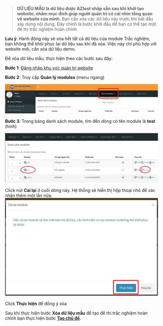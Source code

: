 > **DỮ LIỆU MẪU là dữ liệu được AZtest nhập sẵn sau khi khởi tạo website, nhằm mục đích giúp người quản trị có cái nhìn tổng quan về website của mình.**
Bạn cần xóa các dữ liệu này trước khi bắt đầu xây dựng nội dung. Đây chính là bước khởi đầu để bạn có thể tạo một đề thi trắc nghiệm hoàn chỉnh.
 
**Lưu ý**: Hành động này sẽ xóa hết tất cả dữ liệu của module Trắc nghiệm, bạn không thể khôi phục lại dữ liệu sau khi đã xóa. Việc này chỉ phù hợp với website mới, cần xóa dữ liệu demo.

Để xóa dữ liệu mẫu, thực hiện theo các bước sau đây:

**Bước 1**:  [Đăng nhập khu vực quản trị website](/start/#ang-nhap-khu-vuc-quan-tri)

**Bước 2**:  Truy cập **Quản lý modules** (menu ngang)

![](./images/test/1.jpg) 

**Bước 3**:  Trong bảng danh sách module, tìm đến dòng có tên module là **test** (hình) 

![](./images/test/2.jpg) 


Click nút **Cài lại** ở cuối dòng này. Hệ thống sẽ hiển thị hộp thoại nhỏ để xác nhận thêm một lần nữa.
![](./images/test/3.jpg) 

Click **Thực hiện** để đồng ý xóa 

Sau khi thực hiện bước **Xóa dữ liệu mẫu** để tạo đề thi trắc nghiệm hoàn chỉnh bạn thực hiện bước **[Tạo chủ đề](/chu-de/ "Tạo chủ đề")**. 